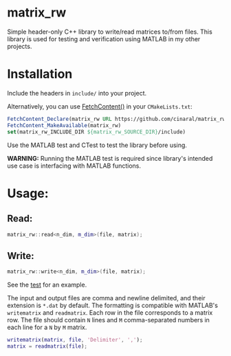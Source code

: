 # matrix_rw
Simple header-only C++ library to write/read matrices to/from files. This library is used for testing and verification using MATLAB in my other projects.

# Installation

Include the headers in ```include/``` into your project.

Alternatively, you can use [FetchContent()](https://cmake.org/cmake/help/latest/module/FetchContent.html) in your ```CMakeLists.txt```:
```CMake
FetchContent_Declare(matrix_rw URL https://github.com/cinaral/matrix_rw/releases/download/<RELEASE_TAG>/matrix_rw-src.zip)
FetchContent_MakeAvailable(matrix_rw)
set(matrix_rw_INCLUDE_DIR ${matrix_rw_SOURCE_DIR}/include)
```

Use the MATLAB test and CTest to test the library before using. 

**WARNING:** Running the MATLAB test is required since library's intended use case is interfacing with MATLAB functions.

# Usage:

## Read:
```Cpp
matrix_rw::read<n_dim, m_dim>(file, matrix);
```

## Write:
```Cpp
matrix_rw::write<n_dim, m_dim>(file, matrix);
```

See the [test](./test/test-matrix_rw.cpp) for an example.

The input and output files are comma and newline delimited, and their extension is ```*.dat``` by default. The formatting is compatible with MATLAB's ```writematrix``` and ```readmatrix```. Each row in the file corresponds to a matrix row. The file should contain ```N``` lines and ```M``` comma-separated numbers in each line for a ```N``` by ```M``` matrix.
```MATLAB
writematrix(matrix, file, 'Delimiter', ',');  
matrix = readmatrix(file);  
```
